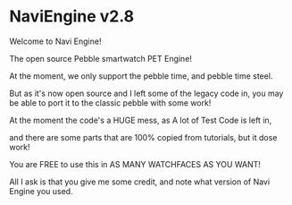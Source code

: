 # NaviEngine v2.8
Welcome to Navi Engine!

The open source Pebble smartwatch PET Engine!

At the moment, we only support the pebble time, and pebble time steel.

But as it's now open source and I left some of the legacy code in, you may be able to port
it to the classic pebble with some work!

At the moment the code's a HUGE mess, as A lot of Test Code is left in,

and there are some parts that are 100% copied from tutorials, but it dose work!

You are FREE to use this in AS MANY WATCHFACES AS YOU WANT!

All I ask is that you give me some credit, and note what version of Navi Engine you used.
